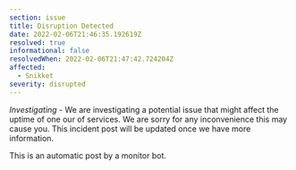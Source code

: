 ```yaml
---
section: issue
title: Disruption Detected
date: 2022-02-06T21:46:35.192619Z
resolved: true
informational: false
resolvedWhen: 2022-02-06T21:47:42.724204Z
affected:
  - Snikket
severity: disrupted
---
```

*Investigating* - We are investigating a potential issue that might affect the uptime of one our of services. We are sorry for any inconvenience this may cause you. This incident post will be updated once we have more information.

This is an automatic post by a monitor bot.
        